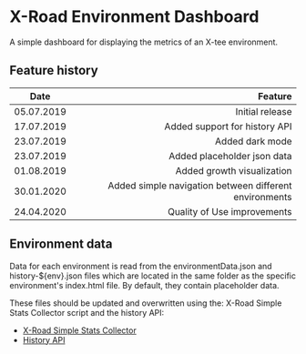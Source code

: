 # X-Road Environment Dashboard

A simple dashboard for displaying the metrics of an X-tee environment.



## Feature history
| Date       |                                                Feature |
| ---------- | ----------------------------------------------------:  |
| 05.07.2019 |                                        Initial release |
| 17.07.2019 |                          Added support for history API |
| 23.07.2019 |                                        Added dark mode |
| 23.07.2019 |                            Added placeholder json data |
| 01.08.2019 |                              Added growth visualization|
| 30.01.2020 |  Added simple navigation between different environments|
| 24.04.2020 |                             Quality of Use improvements|

## Environment data

Data for each environment is read from the environmentData.json and history-${env}.json files which are located in the same folder as the specific environment's index.html file. By default, they contain placeholder data.

These files should be updated and overwritten using the: X-Road Simple Stats Collector script and the history API:
- [X-Road Simple Stats Collector ](https://github.com/petkivim/x-road-simple-stats-collector)
- [History API](https://app.swaggerhub.com/apis-docs/NIIS/x-road-statistics/1.0.0#/)